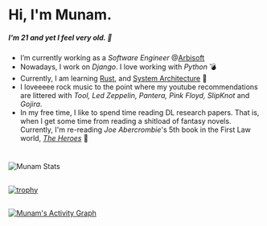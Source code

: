 # Hi, I'm Munam. 
##### I'm 21 and yet I feel very old. 👋


- I’m currently working as a *Software Engineer* @[Arbisoft](https://arbisoft.com/)
- Nowadays, I work on *Django*. I love working with *Python* :bomb:
- Currently, I am learning [Rust](https://www.rust-lang.org/), and [System Architecture](https://www.amazon.com/Clean-Architecture-Craftsmans-Software-Structure/dp/01344941640) 📘
- I loveeeee rock music to the point where my youtube recommendations are littered with *Tool, Led Zeppelin, Pantera, Pink Floyd, SlipKnot* and *Gojira*. 
- In my free time, I like to spend time reading DL research papers. That is, when I get some time from reading a shitload of fantasy novels. Currently, I'm re-reading *Joe Abercrombie*'s 5th book in the First Law world, [*The Heroes*](https://www.goodreads.com/book/show/9300768-the-heroes) :book:

# 
![Munam Stats](https://github-profile-summary-cards.vercel.app/api/cards/profile-details?username=aightmunam&theme=monokai)

## 
[![trophy](https://github-profile-trophy.vercel.app/?username=aightmunam&theme=darkhub&no-bg=true&no-frame=true&rank=SSS,SS,S,AAA,AA,A)](https://github.com/ryo-ma/github-profile-trophy)

## 
<a href="https://github.com/ashutosh00710/github-readme-activity-graph"><img alt="Munam's Activity Graph" src="https://activity-graph.herokuapp.com/graph?username=aightmunam&bg_color=111111&color=F1FFFF&line=F178FF&point=FFFFFF&hide_border=true" /></a>



